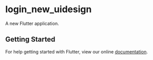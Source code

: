 # login_new_uidesign

A new Flutter application.

## Getting Started

For help getting started with Flutter, view our online
[documentation](https://flutter.io/).
